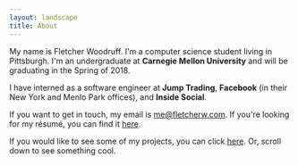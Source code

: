 ```yaml
---
layout: landscape
title: About
---
```


My name is Fletcher Woodruff. I'm a computer science student living in Pittsburgh. I'm an undergraduate at **Carnegie Mellon University** and will be graduating in the Spring of 2018.

I have interned as a software engineer at **Jump Trading**, **Facebook** (in their New York and Menlo Park offices), and **Inside Social**.

If you want to get in touch, my email is [me@fletcherw.com](mailto:me@fletcherw.com). If you're looking for my résumé, you can find it [here](FletcherWoodruffResume.pdf).

If you would like to see some of my projects, you can click [here](https://www.github.com/fletcherw). Or, scroll down to see something cool.
